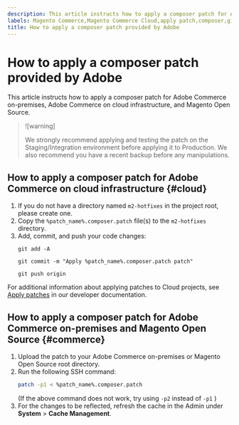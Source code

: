 ```yaml
---
description: This article instructs how to apply a composer patch for Adobe Commerce on-premises, Adobe Commerce on cloud infrastructure, and Magento Open Source.
labels: Magento Commerce,Magento Commerce Cloud,apply patch,composer,git,how to,patch,Adobe Commerce,cloud infrastructure,on-premises
title: How to apply a composer patch provided by Adobe
---
```


# How to apply a composer patch provided by Adobe

This article instructs how to apply a composer patch for Adobe Commerce on-premises, Adobe Commerce on cloud infrastructure, and Magento Open Source.

>![warning]
>
>We strongly recommend applying and testing the patch on the Staging/Integration environment before applying it to Production. We also recommend you have a recent backup before any manipulations.

## How to apply a composer patch for Adobe Commerce on cloud infrastructure {#cloud}

1. If you do not have a directory named `m2-hotfixes` in the project root, please create one.
1. Copy the `%patch_name%.composer.patch` file(s) to the `m2-hotfixes` directory.
1. Add, commit, and push your code changes:
    ```git    
    git add -A
    ```
    ```git
    git commit -m "Apply %patch_name%.composer.patch patch"     
    ```
    ```git
    git push origin    
    ```    

For additional information about applying patches to Cloud projects, see [Apply patches](https://devdocs.magento.com/cloud/project/project-patch.html) in our developer documentation.

## How to apply a composer patch for Adobe Commerce on-premises and Magento Open Source {#commerce}

1. Upload the patch to your Adobe Commerce on-premises or Magento Open Source root directory.
1. Run the following SSH command:
    ```bash
    patch -p1 < %patch_name%.composer.patch
    ```
   (If the above command does not work, try using `-p2` instead of `-p1` )
1. For the changes to be reflected, refresh the cache in the Admin under **System** > **Cache Management**.